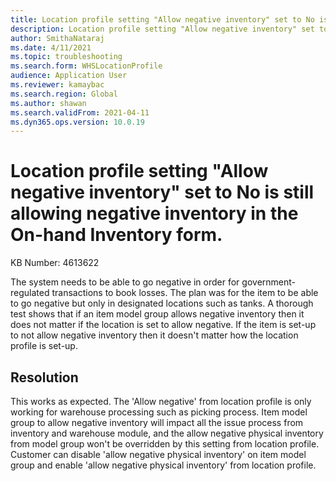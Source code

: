 ```yaml
---
title: Location profile setting "Allow negative inventory" set to No is still allowing negative inventory in the On-hand Inventory form.
description: Location profile setting "Allow negative inventory" set to No is still allowing negative inventory in the On-hand Inventory form.
author: SmithaNataraj
ms.date: 4/11/2021
ms.topic: troubleshooting
ms.search.form: WHSLocationProfile
audience: Application User
ms.reviewer: kamaybac
ms.search.region: Global
ms.author: shawan
ms.search.validFrom: 2021-04-11
ms.dyn365.ops.version: 10.0.19
---
```


# Location profile setting "Allow negative inventory" set to No is still allowing negative inventory in the On-hand Inventory form.

KB Number: 4613622

The system needs to be able to go negative in order for government-regulated transactions to book losses. The plan was for the item to be able to go negative but only in designated locations such as tanks. A thorough test shows that if an item model group allows negative inventory then it does not matter if the location is set to allow negative.  If the item is set-up to not allow negative inventory then it doesn't matter how the location profile is set-up.


## Resolution
This works as expected. The 'Allow negative' from location profile is only working for warehouse processing such as picking process.  Item model group to allow negative inventory will impact all the issue process from inventory and warehouse module, and the allow negative physical inventory from model group won't be overridden by this setting from location profile. Customer can disable 'allow negative physical inventory' on item model group and enable 'allow negative physical inventory' from location profile.


